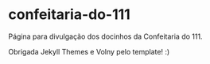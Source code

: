 # confeitaria-do-111
Página para divulgação dos docinhos da Confeitaria do 111.

Obrigada Jekyll Themes e Volny pelo template! :)
